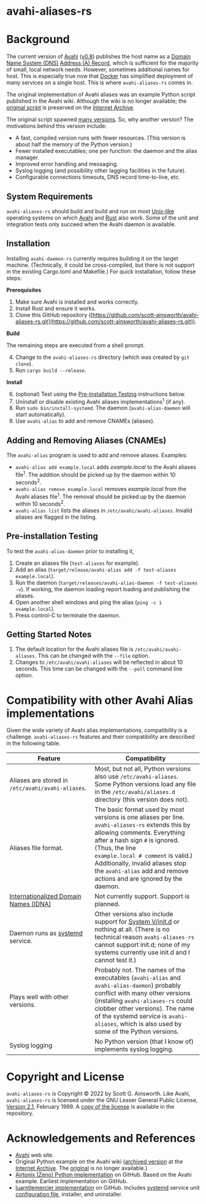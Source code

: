 # avahi-aliases-rs

# Background

The current version of [Avahi](https://avahi.org/)
([v0.8](https://github.com/lathiat/avahi/releases/tag/v0.8)) publishes the host name as a
[Domain Name System (DNS)](https://en.wikipedia.org/wiki/Domain_Name_System) [Address (A)
Record](https://en.wikipedia.org/wiki/List_of_DNS_record_types), which is sufficient for the
majority of small, local network needs. However, sometimes additional names for host. This is
especially true now that [Docker](https://www.docker.com/) has simplified deployment of many
services on a single host. This is where `avahi-aliases-rs` comes in.

The original implementation of Avahi aliases was an example Python script published in the Avahi
wiki. Although the wiki is no longer available; the
[original script](https://web.archive.org/web/2019*/http://www.avahi.org/wiki/Examples/PythonPublishAlias)
is preserved on the [Internet Archive](https://archive.org).

The original script spawned [many versions](https://github.com/search?q=avahi-aliases). So, why
another version? The motivations behind this version include:

- A fast, compiled version runs with fewer resources. (This version is about half the memory of
  the Python version.)
- Fewer installed executables; one per function: the daemon and the alias manager.
- Improved error handling and messaging.
- Syslog logging (and possibility other lagging facilities in the future).
- Configurable connections timeouts, DNS record time-to-live, etc.

## System Requirements

`avahi-aliases-rs` should build and build and run on most
[Unix-like](https://en.wikipedia.org/wiki/Unix-like) operating systems on which
[Avahi](https://avahi.org/) and [Rust](https://www.rust-lang.org/) also work. Some of the unit
and integration tests only succeed when the Avahi daemon is available.

## Installation

Installing `avahi-daemon-rs` currently requires building it on the target machine. (Technically,
it could be cross-compiled, but there is not support in the existing Cargo.toml and Makefile.)
For quick installation, follow these steps:

**Prerequisites**

1. Make sure Avahi is installed and works correctly.
2. Install Rust and ensure it works.
3. Clone this GitHub repository ([https://github.com/scott-ainsworth/avahi-aliases-rs.git](https://github.com/scott-ainsworth/avahi-aliases-rs.git)).

**Build**

The remaining steps are executed from a shell prompt.

4. Change to the `avahi-aliases-rs` directory (which was created by `git clone`).
5. Run `cargo build --release`.

**Install**

6. (optional) Test using the [Pre-Installation Testing](#pre-installation-testing) instructions below.
7. Uninstall or disable existing Avahi aliases implementations<sup>1</sup> (if any).
8. Run `sudo bin/install-systemd`. The daemon (`avahi-alias-daemon` will start automatically).
9. Use `avahi-alias` to add and remove CNAMEs (aliases).

## Adding and Removing Aliases (CNAMEs)

The `avahi-alias` program is used to add and remove aliases. Examples:

- `avahi-alias add example.local` adds *example.local* to the Avahi aliases file<sup>1</sup>. The addition should be picked up by the daemon within 10 seconds<sup>2</sup>.
- `avahi-alias remove example.local` removes *example.local* from the Avahi aliases file<sup>1</sup>. The removal should be picked up by the daemon within 10 seconds<sup>2</sup>.
- `avahi-alias list` lists the aliases in `/etc/avahi/avahi-aliases`. Invalid aliases are flagged in the listing.

## Pre-installation Testing

To test the `avahi-alias-daemon` prior to installing it,
   1. Create an aliases file (`test-aliases` for example).
   2. Add an alias (`target/release/avahi-alias add -f test-aliases example.local`).
   3. Run the daemon (`target/releases/avahi-alias-daemon -f test-aliases -v`). If working, the daemon loading report loading and publishing the aliases.
   4. Open another shell windows and ping the alias (`ping -c 1 example.local`).
   5. Press control-C to terminate the daemon.

## Getting Started Notes
1. The default location for the Avahi aliases file is `/etc/avahi/avahi-aliases`. This can be changed with the `--file` option.
1. Changes to `/etc/avahi/avahi-aliases` will be reflected in about 10 seconds. This time can be changed with the `--poll` command line option.

# Compatibility with other Avahi Alias implementations

Given the wide variety of Avahi alias implementations, compatibility is a challenge.
`avahi-aliases-rs` features and their compatibility are described in the following table.

| Feature | Compatibility |
|---------|---------------|
| Aliases are stored in `/etc/avahi/avahi‑aliases`. | Most, but not all, Python versions also use `/etc/avahi-aliases`. Some Python versions load any file in the `/etc/avahi/aliases.d` directory (this version does not). |
| Aliases file format. | The basic format used by most versions is one aliases per line. `avahi-aliases-rs` extends this by allowing comments. Everything after a hash sign `#` is ignored. (Thus, the line `example.local # comment` is valid.) Additionally, invalid aliases stop the `avahi-alias` add and remove actions and are ignored by the daemon. |
| [Internationalized Domain Names (IDNA)](https://en.wikipedia.org/wiki/Internationalized_domain_name) | Not currently support. Support is planned. |
| Daemon runs as [systemd](https://systemd.io/) service. | Other versions also include support for [System V/init&period;d](https://en.wikipedia.org/wiki/Init#SysV-style) or nothing at all. (There is no technical reason `avahi-aliases-rs` cannot support init&period;d; none of my systems currently use init&period;d and I cannot test it.) |
| Plays well with other versions. | Probably not. The names of the executables (`avahi-alias` and `avahi-alias-daemon`) probably conflict with many other versions (installing `avahi-aliases-rs` could clobber other versions).  The name of the systemd service is `avahi-aliases`, which is also used by some of the Python versions. |
| Syslog logging | No Python version (that I know of) implements syslog logging. |



# Copyright and License

`avahi-aliases-rs` is Copyright &copy; 2022 by Scott G. Ainsworth. Like Avahi, `avahi-aliases-rs` is licensed under the GNU Lesser General Public License, [Version 2.1](https://www.gnu.org/licenses/old-licenses/lgpl-2.1.en.html), February 1999. A [copy of the license](https://github.com/scott-ainsworth/avahi-aliases-rs/blob/main/LICENSE) is available in the repository.

# Acknowledgements and References

- [Avahi](https://avahi.org/) web site.
- Original Python example on the Avahi wiki ([archived version](https://web.archive.org/web/2019*/http://www.avahi.org/wiki/Examples/PythonPublishAlias) at the [Internet Archive](https://web.archive.org/). The [original](http://www.avahi.org/wiki/Examples/PythonPublishAlias) is no longer available.)
- [Airtonix (Zeno) Python implementation](https://github.com/airtonix/avahi-aliases) on GitHub. Based on the Avahi example. Earliest implementation on GitHub.
- [luarntlemercier implementation](https://github.com/laurentlemercier/avahi-aliases) on GitHub. Includes [systemd](https://systemd.io/) service unit [configuration file](https://github.com/laurentlemercier/avahi-aliases/blob/master/package/avahi-alias.service), installer, and uninstaller.
